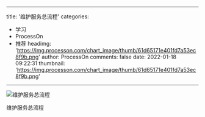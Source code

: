 
---
title: '维护服务总流程'
categories: 
 - 学习
 - ProcessOn
 - 推荐
headimg: 'https://img.processon.com/chart_image/thumb/61d65171e401fd7a53ec8f9b.png'
author: ProcessOn
comments: false
date: 2022-01-18 09:22:31
thumbnail: 'https://img.processon.com/chart_image/thumb/61d65171e401fd7a53ec8f9b.png'
---

<div>   
<img class="thumb" alt="维护服务总流程" src="https://img.processon.com/chart_image/thumb/61d65171e401fd7a53ec8f9b.png" referrerpolicy="no-referrer">
<p>维护服务总流程</p>  
</div>
            